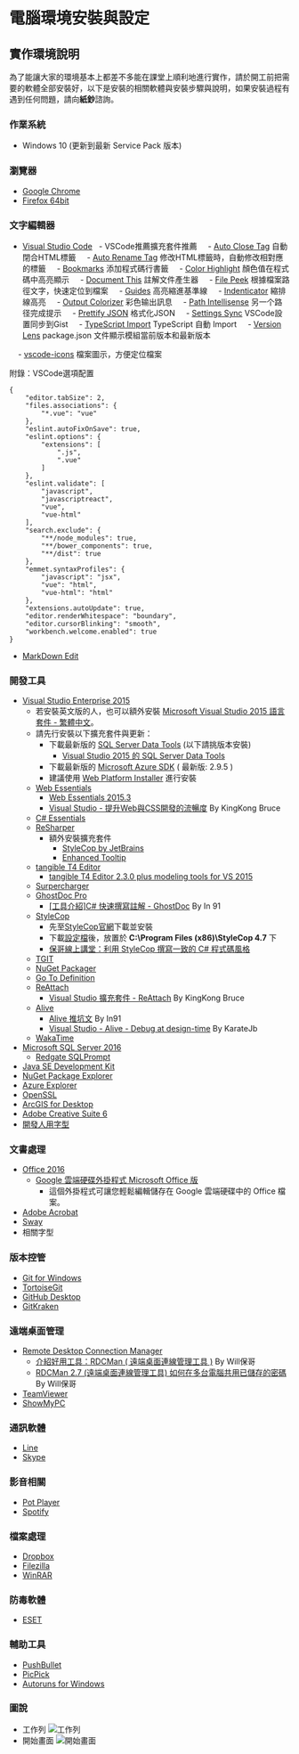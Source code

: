 # 電腦環境安裝與設定

## 實作環境說明

為了能讓大家的環境基本上都差不多能在課堂上順利地進行實作，請於開工前把需要的軟體全部安裝好，以下是安裝的相關軟體與安裝步驟與說明，如果安裝過程有遇到任何問題，請向**紙鈔**諮詢。

### 作業系統

- Windows 10 (更新到最新 Service Pack 版本)

### 瀏覽器

- [Google Chrome](https://www.google.com/intl/zh-TW/chrome/)
- [Firefox 64bit](https://www.mozilla.org/en-US/firefox/all/#zh-TW)

### 文字編輯器

- [Visual Studio Code](https://code.visualstudio.com)
  - VSCode推薦擴充套件推薦
    - [Auto Close Tag](https://marketplace.visualstudio.com/items?itemName=formulahendry.auto-close-tag) 自動閉合HTML標籤
    - [Auto Rename Tag](https://marketplace.visualstudio.com/items?itemName=formulahendry.auto-rename-tag) 修改HTML標籤時，自動修改相對應的標籤
    - [Bookmarks](https://marketplace.visualstudio.com/items?itemName=alefragnani.Bookmarks) 添加程式碼行書籤
    - [Color Highlight](https://marketplace.visualstudio.com/items?itemName=naumovs.color-highlight) 顏色值在程式碼中高亮顯示
    - [Document This](https://marketplace.visualstudio.com/items?itemName=joelday.docthis) 註解文件產生器
    - [File Peek](https://marketplace.visualstudio.com/items?itemName=abierbaum.vscode-file-peek) 根據檔案路徑文字，快速定位到檔案
    - [Guides](https://marketplace.visualstudio.com/items?itemName=SirTori.indenticator) 高亮縮進基準線
    - [Indenticator](https://marketplace.visualstudio.com/items?itemName=SirTori.indenticator) 縮排線高亮
    - [Output Colorizer](https://marketplace.visualstudio.com/items?itemName=IBM.output-colorizer) 彩色输出訊息
    - [Path Intellisense](https://marketplace.visualstudio.com/items?itemName=christian-kohler.path-intellisense) 另一个路径完成提示
    - [Prettify JSON](https://marketplace.visualstudio.com/items?itemName=mohsen1.prettify-json) 格式化JSON
    - [Settings Sync](https://marketplace.visualstudio.com/items?itemName=Shan.code-settings-sync) VSCode設置同步到Gist
    - [TypeScript Import](https://marketplace.visualstudio.com/items?itemName=kevinmcgowan.TypeScriptImport) TypeScript 自動 Import
    - [Version Lens](https://marketplace.visualstudio.com/items?itemName=pflannery.vscode-versionlens) package.json 文件顯示模組當前版本和最新版本

    - [vscode-icons](https://marketplace.visualstudio.com/items?itemName=robertohuertasm.vscode-icons) 檔案圖示，方便定位檔案


附錄：VSCode選項配置
```
{
    "editor.tabSize": 2,
    "files.associations": {
        "*.vue": "vue"
    },
    "eslint.autoFixOnSave": true,
    "eslint.options": {
        "extensions": [
            ".js",
            ".vue"
        ]
    },
    "eslint.validate": [
        "javascript",
        "javascriptreact",
        "vue",
        "vue-html"
    ],
    "search.exclude": {
        "**/node_modules": true,
        "**/bower_components": true,
        "**/dist": true
    },
    "emmet.syntaxProfiles": {
        "javascript": "jsx",
        "vue": "html",
        "vue-html": "html"
    },
    "extensions.autoUpdate": true,
    "editor.renderWhitespace": "boundary",
    "editor.cursorBlinking": "smooth",
    "workbench.welcome.enabled": true
}
```
- [MarkDown Edit](http://markdownedit.com/)

### 開發工具

- [Visual Studio Enterprise 2015](https://www.visualstudio.com/zh-tw/downloads/download-visual-studio-vs.aspx)
  - 若安裝英文版的人，也可以額外安裝 [Microsoft Visual Studio 2015 語言套件 - 繁體中文](https://www.microsoft.com/zh-tw/download/details.aspx?id=48157)。
  - 請先行安裝以下擴充套件與更新：
    - 下載最新版的 [SQL Server Data Tools](https://msdn.microsoft.com/zh-tw/library/mt204009.aspx) (以下請挑版本安裝)
      - [Visual Studio 2015 的 SQL Server Data Tools](http://go.microsoft.com/fwlink/?LinkID=619253)
    - 下載最新版的 [Microsoft Azure SDK](https://azure.microsoft.com/zh-tw/downloads/) ( 最新版: 2.9.5 )
    - 建議使用 [Web Platform Installer](https://www.microsoft.com/web/downloads/platform.aspx) 進行安裝
  - [Web Essentials](http://vswebessentials.com/)
    - [Web Essentials 2015.3](https://visualstudiogallery.msdn.microsoft.com/ee6e6d8c-c837-41fb-886a-6b50ae2d06a2)
    - [Visual Studio - 提升Web與CSS開發的流暢度](http://blog.kkbruce.net/2011/11/visual-studio-webcss.html) By KingKong Bruce
  - [C# Essentials](https://visualstudiogallery.msdn.microsoft.com/a4445ad0-f97c-41f9-a148-eae225dcc8a5)
  - [ReSharper](https://www.jetbrains.com/resharper/)
    - 額外安裝擴充套件
      - [StyleCop by JetBrains](https://resharper-plugins.jetbrains.com/packages/StyleCop.StyleCop/)
      - [Enhanced Tooltip](https://resharper-plugins.jetbrains.com/packages/JLebosquain.EnhancedTooltip/)
  - [tangible T4 Editor](http://t4-editor.tangible-engineering.com/T4-Editor-Visual-T4-Editing.html)
    - [tangible T4 Editor 2.3.0 plus modeling tools for VS 2015](https://visualstudiogallery.msdn.microsoft.com/784cf592-b797-4d4d-ad33-331fcf63faad)
  - [Surpercharger](https://visualstudiogallery.msdn.microsoft.com/f58941e3-13c6-4e97-9235-195f6f380ea3)
  - [GhostDoc Pro](http://submain.com/GhostDoc/)
    - [[工具介紹]C# 快速撰寫註解 - GhostDoc](https://www.dotblogs.com.tw/hatelove/archive/2008/12/31/6580.aspx) By In 91
  - [StyleCop](https://stylecop.codeplex.com/)
    - 先至[StyleCop官網](https://stylecop.codeplex.com/)下載並安裝
    - 下載[設定檔](https://1drv.ms/u/s!Ap3bK3_gDbufvlgWUXWOzL7_PLBU)後，放置於 **C:\Program Files (x86)\StyleCop 4.7** 下
    - [保哥線上講堂：利用 StyleCop 撰寫一致的 C# 程式碼風格](http://www.slideshare.net/WillHuangTW/stylecop)
  - [TGIT](https://visualstudiogallery.msdn.microsoft.com/132a30d8-f318-4a53-8386-2c9fe52d77a1)
  - [NuGet Packager](https://visualstudiogallery.msdn.microsoft.com/daf5c6db-386b-4994-bdd7-b6cd52f11b72)
  - [Go To Definition](https://visualstudiogallery.msdn.microsoft.com/4b286b9c-4dd5-416b-b143-e31d36dc622b)
  - [ReAttach](https://visualstudiogallery.msdn.microsoft.com/8cccc206-b9de-42ef-8f5a-160ad0f017ae)
  	- [Visual Studio 擴充套件 - ReAttach](http://kevintsengtw.blogspot.tw/2013/02/visual-studio-reattach.html) By KingKong Bruce
  - [Alive](https://comealive.io/)
  	- [Alive 推坑文](https://www.facebook.com/91agile/posts/494359890738634) By In91
  	- [Visual Studio - Alive - Debug at design-time](http://karatejb.blogspot.tw/2015/10/visual-studio-alive-debug-at-design-time.html) By KarateJb
  - [WakaTime](https://visualstudiogallery.msdn.microsoft.com/ca0ea1f3-e824-4586-a73e-c8e4a65323d8)
- [Microsoft SQL Server 2016](http://www.microsoft.com/zh-tw/server-cloud/products/sql-server/)
  - [Redgate SQLPrompt](http://www.red-gate.com/products/sql-development/sql-prompt/) 
- [Java SE Development Kit](http://www.oracle.com/technetwork/java/javase/downloads/index.html)
- [NuGet Package Explorer](https://npe.codeplex.com/)
- [Azure Explorer](http://www.red-gate.com/products/azure-development/azure-explorer/)
- [OpenSSL](https://slproweb.com/products/Win32OpenSSL.html)
- [ArcGIS for Desktop](http://www.esri.com/software/arcgis/arcgis-for-desktop)
- [Adobe Creative Suite 6](https://www.adobe.com/products/cs6.html)
- [開發人用字型](http://1drv.ms/1KOWy5U)
  
### 文書處理
 
- [Office 2016](http://www.microsoftstore.com/store/mstw/zh_TW/cat/Office/categoryID.66795700)
  - [Google 雲端硬碟外掛程式 Microsoft Office 版](https://tools.google.com/dlpage/driveforoffice/)
    - 這個外掛程式可讓您輕鬆編輯儲存在 Google 雲端硬碟中的 Office 檔案。 
- [Adobe Acrobat](https://acrobat.adobe.com/us/en/)
- [Sway](https://sway.com/)
- 相關字型

### 版本控管
 
- [Git for Windows](https://git-scm.com/)
- [TortoiseGit](https://tortoisegit.org/)
- [GitHub Desktop](https://desktop.github.com/)
- [GitKraken](http://www.gitkraken.com/)

### 遠端桌面管理
- [Remote Desktop Connection Manager](https://www.microsoft.com/en-us/download/details.aspx?id=44989)
  - [介紹好用工具：RDCMan ( 遠端桌面連線管理工具 )](http://blog.miniasp.com/post/2010/07/15/Useful-tool-RDCMan.aspx) By Will保哥
  - [RDCMan 2.7 (遠端桌面連線管理工具) 如何在多台電腦共用已儲存的密碼](http://blog.miniasp.com/post/2014/11/28/RDCMan-27-share-passwords-between-computers.aspx) By Will保哥
- [TeamViewer](https://www.teamviewer.com/zhTW/)
- [ShowMyPC](https://showmypc.com/)

### 通訊軟體

- [Line](http://line.me/zh-hant/)
- [Skype](http://www.skype.com/zh_TW/)
 
### 影音相關

- [Pot Player](https://potplayer.daum.net/)
- [Spotify](https://www.spotify.com/tw/)
 
### 檔案處理

- [Dropbox](https://www.dropbox.com/)
- [Filezilla](https://filezilla-project.org/)
- [WinRAR](http://www.rarlab.com/)

### 防毒軟體

- [ESET](https://www.eset.tw/)

### 輔助工具

- [PushBullet](https://www.pushbullet.com/)
- [PicPick](http://ngwin.com/picpick)
- [Autoruns for Windows](https://technet.microsoft.com/en-us/sysinternals/bb963902.aspx)

### 圖說

- 工作列
	![工作列](http://i.imgur.com/RLf2nXO.png)
- 開始畫面
  ![開始畫面](http://i.imgur.com/7YUmUYn.png)
